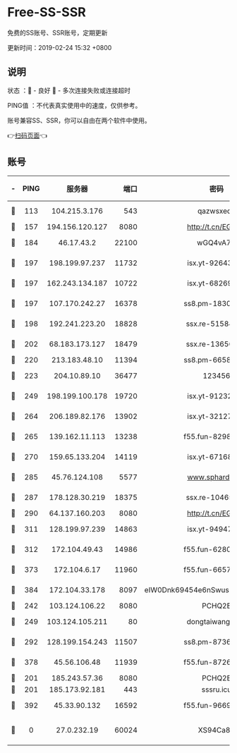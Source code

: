 # Free-SS-SSR

免费的SS账号、SSR账号，定期更新

更新时间：2019-02-24 15:32 +0800

## 说明

状态     ：🙂 - 良好 🙁 - 多次连接失败或连接超时

PING值   ：不代表真实使用中的速度，仅供参考。

账号兼容SS、SSR，你可以自由在两个软件中使用。

👉[扫码页面](https://liesauer.github.io/free-ss-ssr.github.io/)👈

## 账号

|-|PING|服务器|端口|密码|加密方式|区域|
|:----:|:----:|:-----:|-----:|:----:|:----:|:----:|
|🙂|113|104.215.3.176|543|qazwsxedc|aes-256-gcm|JP|
|🙂|157|194.156.120.127|8080|http://t.cn/EGJIyrl|rc4-md5|RU|
|🙂|184|46.17.43.2|22100|wGQ4vA7D|aes-256-gcm|RU|
|🙂|197|198.199.97.237|11732|isx.yt-92643229|aes-256-cfb|US|
|🙂|197|162.243.134.187|10722|isx.yt-68269758|aes-256-cfb|US|
|🙂|197|107.170.242.27|16378|ss8.pm-18305798|aes-256-cfb|US|
|🙂|198|192.241.223.20|18828|ssx.re-51584753|aes-256-cfb|US|
|🙂|202|68.183.173.127|18479|ssx.re-13656982|aes-256-cfb|US|
|🙂|220|213.183.48.10|11394|ss8.pm-66583704|rc4-md5|RU|
|🙂|223|204.10.89.10|36477|123456|aes-256-cfb|US|
|🙂|249|198.199.100.178|19720|isx.yt-91232845|aes-256-cfb|US|
|🙂|264|206.189.82.176|13902|isx.yt-32127764|aes-256-cfb|SG|
|🙂|265|139.162.11.113|13238|f55.fun-82987043|aes-256-cfb|SG|
|🙂|270|159.65.133.204|14119|isx.yt-67168990|aes-256-cfb|SG|
|🙂|285|45.76.124.108|5577|www.sphard.com|aes-256-cfb|AU|
|🙂|287|178.128.30.219|18375|ssx.re-10465888|aes-256-cfb|SG|
|🙂|290|64.137.160.203|8080|http://t.cn/EGJIyrl|rc4-md5|CA|
|🙂|311|128.199.97.239|14863|isx.yt-94947792|aes-256-cfb|SG|
|🙂|312|172.104.49.43|14986|f55.fun-62809242|aes-256-cfb|SG|
|🙂|373|172.104.6.17|11960|f55.fun-66579166|aes-256-cfb|US|
|🙂|384|172.104.33.178|8097|eIW0Dnk69454e6nSwuspv9DmS201tQ0D|aes-256-cfb|SG|
|🙂|242|103.124.106.22|8080|PCHQ2E|rc4-md5|US|
|🙂|249|103.124.105.211|80|dongtaiwang.com|aes-256-cfb|US|
|🙂|292|128.199.154.243|11507|ss8.pm-87365089|aes-256-cfb|SG|
|🙂|378|45.56.106.48|11939|f55.fun-87263738|aes-256-cfb|US|
|🙁|201|185.243.57.36|8080|PCHQ2E|rc4-md5|US|
|🙁|201|185.173.92.181|443|sssru.icu|rc4-md5|RU|
|🙁|392|45.33.90.132|16592|f55.fun-96694755|aes-256-cfb|US|
|🙁|0|27.0.232.19|60024|XS94Ca8K|xchacha20-ietf-poly1305|HK|
